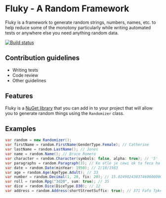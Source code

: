 Fluky - A Random Framework
=====
Fluky is a framework to generate random strings, numbers, names, etc. to help reduce some of the monotony particularly while writing automated tests or anywhere else you need anything random data.

[![Build status](https://ci.appveyor.com/api/projects/status/0e1479awo8gmhrfx?svg=true)](https://ci.appveyor.com/project/michaeljbaird/fluky)

Contribution guidelines
-----
* Writing tests
* Code review
* Other guidelines

Features
-----
Fluky is a [NuGet library](https://www.nuget.org/packages/Fluky) that you can add in to your project that will allow you to generate random things using the `Randomizer` class.

Examples
-----

```csharp
var random = new Randomizer();
var firstName = random.FirstName(GenderType.Female); // Catherine
var lastName = random.LastName(); // Jones
var name = random.Name(); // Bruce Romero
var character = random.Character(symbols: false, alpha: true); // '5'
var paragraphs = random.Paragraph(3); // Ke otle je cewi ok ta feca ha hizo im se wade afna akfa. Fi ra he pe iwpa wi fo wo ca kepo ri ispa raej og hofa rola. Vake voha jira li nido jo ka mi iv me rohi be immo ve ilor tasi.
var date = random.Date(minYear: 1950); // 2/18/1983
var age = random.Age(AgeType.Adult); // 33
var number = random.Decimal(1, 20, fix: 20); // 15.02490243037460000000M
var roll = random.Rpg("3d20", sum: true); // 35
var dice = random.Dice(DiceType.D30); // 12
var address = random.Address(shortStreetSuffix: true); // 371 Fafo Tpke
```

